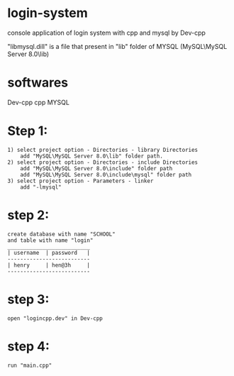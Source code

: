 # login-system
console application of login system with cpp and mysql by Dev-cpp

"libmysql.dill" is a file that present in "lib" folder of MYSQL (MySQL\MySQL Server 8.0\lib)

# softwares
Dev-cpp cpp MYSQL 

# Step 1:
    1) select project option - Directories - library Directories
        add "MySQL\MySQL Server 8.0\lib" folder path.
    2) select project option - Directories - include Directories
        add "MySQL\MySQL Server 8.0\include" folder path
        add "MySQL\MySQL Server 8.0\include\mysql" folder path
    3) select project option - Parameters - linker
        add "-lmysql"
# step 2:
    create database with name "SCHOOL"
    and table with name "login"
    __________________________
    | username  | password   |
    --------------------------
    | henry     | hen@3h     |
    --------------------------
# step 3:
    open "logincpp.dev" in Dev-cpp
# step 4:
    run "main.cpp" 
